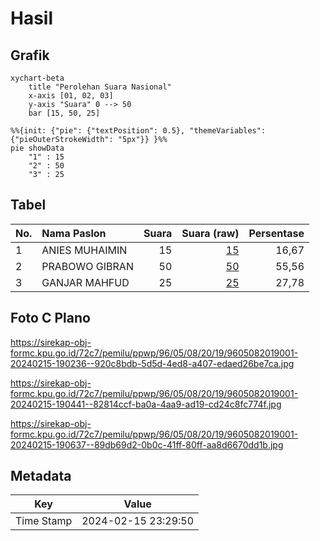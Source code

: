 # Hasil

## Grafik

```mermaid
xychart-beta
    title "Perolehan Suara Nasional"
    x-axis [01, 02, 03]
    y-axis "Suara" 0 --> 50
    bar [15, 50, 25]
```

```mermaid
%%{init: {"pie": {"textPosition": 0.5}, "themeVariables": {"pieOuterStrokeWidth": "5px"}} }%%
pie showData
    "1" : 15
    "2" : 50
    "3" : 25
```

## Tabel

| No. | Nama Paslon    | Suara | Suara (raw) | Persentase |
|:--- |:-------------- | -----:| -----------:| ----------:|
| 1   | ANIES MUHAIMIN | 15    | [15][p-1]   | 16,67      |
| 2   | PRABOWO GIBRAN | 50    | [50][p-2]   | 55,56      |
| 3   | GANJAR MAHFUD  | 25    | [25][p-3]   | 27,78      |


[p-1]: https://github.com/gigit-pemilu/pemilu-2024/blob/main/pilpres/hitung-suara/sub/96-papua-barat-daya/sub/05-maybrat/sub/08-ayamaru/sub/2019-twer/sub/001-tps/sub/paslon-1.txt
[p-2]: https://github.com/gigit-pemilu/pemilu-2024/blob/main/pilpres/hitung-suara/sub/96-papua-barat-daya/sub/05-maybrat/sub/08-ayamaru/sub/2019-twer/sub/001-tps/sub/paslon-2.txt
[p-3]: https://github.com/gigit-pemilu/pemilu-2024/blob/main/pilpres/hitung-suara/sub/96-papua-barat-daya/sub/05-maybrat/sub/08-ayamaru/sub/2019-twer/sub/001-tps/sub/paslon-3.txt

## Foto C Plano

https://sirekap-obj-formc.kpu.go.id/72c7/pemilu/ppwp/96/05/08/20/19/9605082019001-20240215-190236--920c8bdb-5d5d-4ed8-a407-edaed26be7ca.jpg

https://sirekap-obj-formc.kpu.go.id/72c7/pemilu/ppwp/96/05/08/20/19/9605082019001-20240215-190441--82814ccf-ba0a-4aa9-ad19-cd24c8fc774f.jpg

https://sirekap-obj-formc.kpu.go.id/72c7/pemilu/ppwp/96/05/08/20/19/9605082019001-20240215-190637--89db69d2-0b0c-41ff-80ff-aa8d6670dd1b.jpg


## Metadata

| Key        | Value               |
| ---------- | ------------------- |
| Time Stamp | 2024-02-15 23:29:50 |



